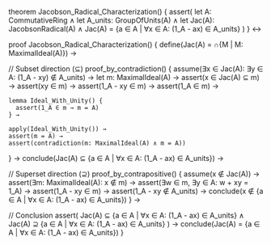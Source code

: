 theorem Jacobson_Radical_Characterization() {
  assert(
    let A: CommutativeRing ∧
    let A_units: GroupOfUnits(A) ∧
    let Jac(A): JacobsonRadical(A) ∧
    Jac(A) = {a ∈ A | ∀x ∈ A: (1_A - ax) ∈ A_units}
  )
} ↔

proof Jacobson_Radical_Characterization() {
  define(Jac(A) = ∩{M | M: MaximalIdeal(A)}) →
  
  // Subset direction (⊆)
  proof_by_contradiction() {
    assume(∃x ∈ Jac(A): ∃y ∈ A: (1_A - xy) ∉ A_units) →
    let m: MaximalIdeal(A) →
    assert(x ∈ Jac(A) ⊆ m) →
    assert(xy ∈ m) →
    assert(1_A - xy ∈ m) →
    assert(1_A ∈ m) →
    
    lemma Ideal_With_Unity() {
      assert(1_A ∈ m → m = A)
    } →
    
    apply(Ideal_With_Unity()) →
    assert(m = A) →
    assert(contradiction(m: MaximalIdeal(A) ∧ m = A))
  } →
  conclude(Jac(A) ⊆ {a ∈ A | ∀x ∈ A: (1_A - ax) ∈ A_units}) →
  
  // Superset direction (⊇)
  proof_by_contrapositive() {
    assume(x ∉ Jac(A)) →
    assert(∃m: MaximalIdeal(A): x ∉ m) →
    assert(∃w ∈ m, ∃y ∈ A: w + xy = 1_A) →
    assert(1_A - xy ∈ m) →
    assert(1_A - xy ∉ A_units) →
    conclude(x ∉ {a ∈ A | ∀x ∈ A: (1_A - ax) ∈ A_units})
  } →
  
  // Conclusion
  assert(
    Jac(A) ⊆ {a ∈ A | ∀x ∈ A: (1_A - ax) ∈ A_units} ∧
    Jac(A) ⊇ {a ∈ A | ∀x ∈ A: (1_A - ax) ∈ A_units}
  ) →
  conclude(Jac(A) = {a ∈ A | ∀x ∈ A: (1_A - ax) ∈ A_units})
}